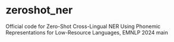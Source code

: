 # zeroshot_ner
Official code for Zero-Shot Cross-Lingual NER Using Phonemic Representations for Low-Resource Languages, EMNLP 2024 main
